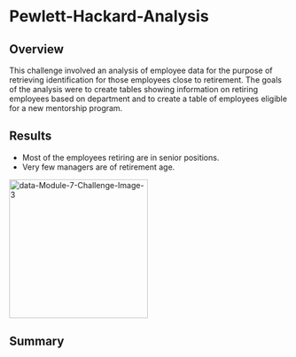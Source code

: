 # Pewlett-Hackard-Analysis

## Overview
This challenge involved an analysis of employee data for the purpose of retrieving identification for those employees close to retirement. The goals of the analysis were to create tables showing information on retiring employees based on department and to create a table of employees eligible for a new mentorship program. 

## Results
- Most of the employees retiring are in senior positions.
- Very few managers are of retirement age.

<img width="250" alt="data-Module-7-Challenge-Image-3" src="https://user-images.githubusercontent.com/18372229/145760876-88d9ccab-4665-4783-bc5e-b1c19505a0c5.png">



## Summary
